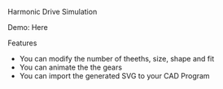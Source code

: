 Harmonic Drive Simulation

Demo: Here

Features
- You can modify the number of theeths, size, shape and fit
- You can animate the the gears
- You can import the generated SVG to your CAD Program



